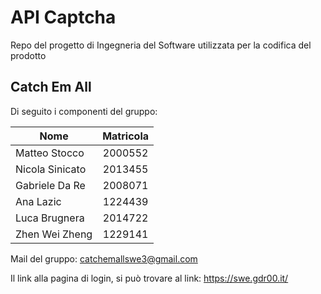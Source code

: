 # API Captcha
Repo del progetto di Ingegneria del Software utilizzata per la codifica del prodotto
## Catch Em All
Di seguito i componenti del gruppo:

| Nome   							| Matricola 		|
| ------------- 							|:-------------:|
| Matteo Stocco   | 2000552           |
| Nicola Sinicato |      2013455      |
| Gabriele Da Re  |      2008071      |
| Ana Lazic       |      1224439      |
| Luca Brugnera   |      2014722      |
| Zhen Wei Zheng  |      1229141      |

Mail del gruppo: catchemallswe3@gmail.com

Il link alla pagina di login, si può trovare al link: https://swe.gdr00.it/
